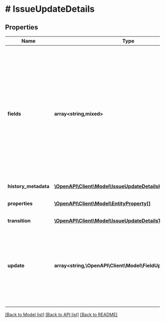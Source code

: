 # # IssueUpdateDetails

## Properties

Name | Type | Description | Notes
------------ | ------------- | ------------- | -------------
**fields** | **array<string,mixed>** | List of issue screen fields to update, specifying the sub-field to update and its value for each field. This field provides a straightforward option when setting a sub-field. When multiple sub-fields or other operations are required, use &#x60;update&#x60;. Fields included in here cannot be included in &#x60;update&#x60;. | [optional]
**history_metadata** | [**\OpenAPI\Client\Model\IssueUpdateDetailsHistoryMetadata**](IssueUpdateDetailsHistoryMetadata.md) |  | [optional]
**properties** | [**\OpenAPI\Client\Model\EntityProperty[]**](EntityProperty.md) | Details of issue properties to be add or update. | [optional]
**transition** | [**\OpenAPI\Client\Model\IssueUpdateDetailsTransition**](IssueUpdateDetailsTransition.md) |  | [optional]
**update** | **array<string,\OpenAPI\Client\Model\FieldUpdateOperation[]>** | A Map containing the field field name and a list of operations to perform on the issue screen field. Note that fields included in here cannot be included in &#x60;fields&#x60;. | [optional]

[[Back to Model list]](../../README.md#models) [[Back to API list]](../../README.md#endpoints) [[Back to README]](../../README.md)

